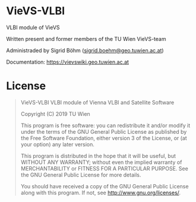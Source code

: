 # VieVS-VLBI

VLBI module of VieVS

Written present and former members of the TU Wien VieVS-team

Administraded by Sigrid Böhm (sigrid.boehm@geo.tuwien.ac.at)

Documentation: https://vievswiki.geo.tuwien.ac.at

# License
> VieVS-VLBI VLBI module of Vienna VLBI and Satellite Software
>
> Copyright (C) 2019  TU Wien
>
> This program is free software: you can redistribute it and/or modify
> it under the terms of the GNU General Public License as published by
> the Free Software Foundation, either version 3 of the License, or
> (at your option) any later version.
>
> This program is distributed in the hope that it will be useful,
> but WITHOUT ANY WARRANTY; without even the implied warranty of
> MERCHANTABILITY or FITNESS FOR A PARTICULAR PURPOSE.  See the
> GNU General Public License for more details.
>
> You should have received a copy of the GNU General Public License
> along with this program.  If not, see <http://www.gnu.org/licenses/>.
